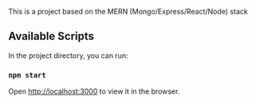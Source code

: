 This is a project based on the MERN (Mongo/Express/React/Node) stack

## Available Scripts
In the project directory, you can run:

### `npm start`

Open [http://localhost:3000](http://localhost:3000) to view it in the browser.
